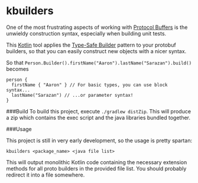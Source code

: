 # kbuilders

One of the most frustrating aspects of working with [Protocol Buffers](https://github.com/google/protobuf) is the unwieldy construction syntax, especially when building unit tests.

This [Kotlin](kotlinlang.org) tool applies the [Type-Safe Builder](http://kotlinlang.org/docs/reference/type-safe-builders.html) pattern to your protobuf builders, so that you can easily construct new objects with a nicer syntax.

So that `Person.Builder().firstName("Aaron").lastName("Sarazan").build()` becomes
```
person {
  firstName { "Aaron" } // For basic types, you can use block syntax...
  lastName("Sarazan") // ...or parameter syntax!
}
```

###Build
To build this project, execute `./gradlew distZip`. This will produce a zip which contains the exec script and the java libraries bundled together.

###Usage

This project is still in very early development, so the usage is pretty spartan:

```
kbuilders <package_name> <java file list>
```

This will output monolithic Kotlin code containing the necessary extension methods for all proto builders in the provided file list. You should probably redirect it into a file somewhere.
